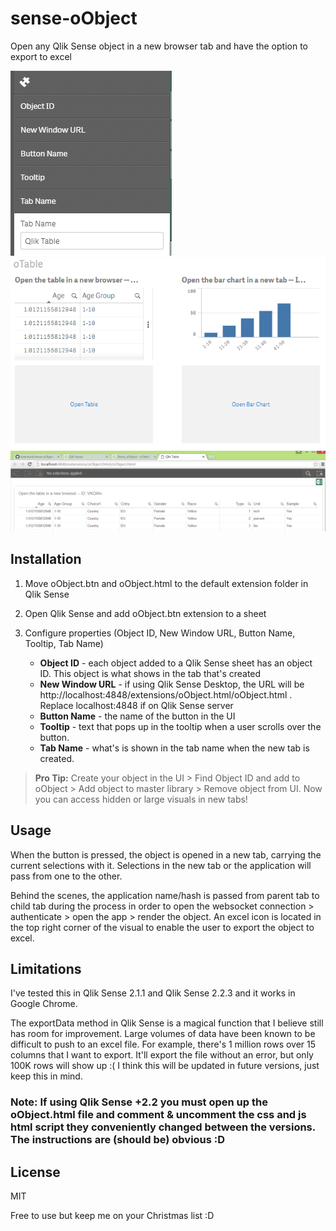 # sense-oObject
Open any Qlik Sense object in a new browser tab and have the option to export to excel

![Screenshot](https://raw.githubusercontent.com/balexbyrd/img/master/oObject_definitions.PNG)
![Screenshot](https://raw.githubusercontent.com/balexbyrd/img/master/oObject_sheet.PNG)
![Screenshot](https://raw.githubusercontent.com/balexbyrd/img/master/oObject_newtab.PNG)


## Installation

1. Move oObject.btn and oObject.html to the default extension folder in Qlik Sense
2. Open Qlik Sense and add oObject.btn extension to a sheet
3. Configure properties (Object ID, New Window URL, Button Name, Tooltip, Tab Name)

	* **Object ID** - each object added to a Qlik Sense sheet has an object ID. This object is what shows in the tab that's created
	* **New Window URL** - if using Qlik Sense Desktop, the URL will be http://localhost:4848/extensions/oObject.html/oObject.html . Replace localhost:4848 if on Qlik Sense server
	* **Button Name** - the name of the button in the UI
	* **Tooltip** - text that pops up in the tooltip when a user scrolls over the button.
	* **Tab Name** - what's is shown in the tab name when the new tab is created.

> **Pro Tip:** Create your object in the UI > Find Object ID and add to oObject > Add object to master library > Remove object from UI. Now you can access hidden or large visuals in new tabs! 
	
## Usage

When the button is pressed, the object is opened in a new tab, carrying the current selections with it. Selections in the new tab or the application will pass from one to the other. 

Behind the scenes, the application name/hash is passed from parent tab to child tab during the process in order to open the websocket connection > authenticate > open the app > render the object. An excel icon is located in the top right corner of the visual to enable the user to export the object to excel.

## Limitations

I've tested this in Qlik Sense 2.1.1 and Qlik Sense 2.2.3 and it works in Google Chrome. 

The exportData method in Qlik Sense is a magical function that I believe still has room for improvement. Large volumes of data have been known to be difficult to push to an excel file. For example, there's 1 million rows over 15 columns that I want to export. It'll export the file without an error, but only 100K rows will show up :( I think this will be updated in future versions, just keep this in mind.

### Note: If using Qlik Sense +2.2 you must open up the oObject.html file and comment & uncomment the css and js html script they conveniently changed between the versions. The instructions are (should be) obvious :D

## License

MIT

Free to use but keep me on your Christmas list :D
